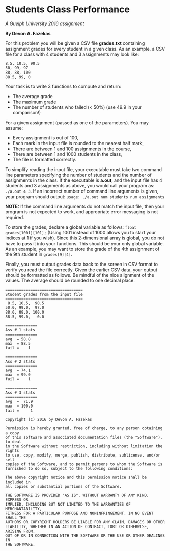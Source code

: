 # Students Class Performance

_A Guelph University 2016 assignment_

**By Devon A. Fazekas**

For this problem you will be given a CSV file **grades.txt** containing assignment grades for every student in a given class. As an example, a CSV file for a class with 4 students and 3 assignments may look like:

```
8.5, 10.5, 90.5
50, 99, 97
88, 88, 100
88.5, 99, 0
```

Your task is to write 3 functions to compute and return:
* The average grade
* The maximum grade
* The number of students who failed (< 50%) (use 49.9 in your comparison!)

For a given assignment (passed as one of the parameters). You may assume:
* Every assignment is out of 100,
* Each mark in the input file is rounded to the nearest half mark,
* There are between 1 and 100 assignments in the course,
* There are between 1 and 1000 students in the class,
* The file is formatted correctly.

To simplify reading the input file, your executable must take two command line parameters specifying the number of students and the number of assignments in the class. If the executable is **a.out**, and the input file has 4 students and 3 assignments as above, you would call your program as: `./a.out 4 3`. If an incorrect number of command line arguments is given, your program should output: `usage: ./a.out num students num assignments`

**NOTE:** If the command line arguments do not match the input file, then your program is not expected to work, and appropriate error messaging is not required.

To store the grades, declare a global variable as follows: `float grades[1001][101];` (Using 1001 instead of 1000 allows you to start your indices at 1 if you wish). Since this 2-dimensional array is global, you do not have to pass it into your functions. This should be your only global variable. As an example, you may want to store the grade of the 4th assignment of the 9th student in `grades[9][4]`.

Finally, you must output grades data back to the screen in CSV format to verify you read the file correctly. Given the earlier CSV data, your output should be formatted as follows. Be mindful of the nice alignment of the values. The average should be rounded to one decimal place.

```
==================================
Student grades from the input file
==================================
 8.5, 10.5,  90.5
50.0, 99.0,  97.0
88.0, 88.0, 100.0
88.5, 99.0,   0.0

==============
Ass # 1 stats
==============
avg  = 58.8
max  = 88.5
fail =    1

==============
Ass # 2 stats
==============
avg  = 74.1
max  = 99.0
fail =    1

==============
Ass # 3 stats
==============
avg  =  71.9
max  = 100.0
fail =     1
```

```
Copyright (C) 2016 by Devon A. Fazekas

Permission is hereby granted, free of charge, to any person obtaining a copy
of this software and associated documentation files (the "Software"), to deal
in the Software without restriction, including without limitation the rights
to use, copy, modify, merge, publish, distribute, sublicense, and/or sell
copies of the Software, and to permit persons to whom the Software is
furnished to do so, subject to the following conditions:

The above copyright notice and this permission notice shall be included in
all copies or substantial portions of the Software.

THE SOFTWARE IS PROVIDED "AS IS", WITHOUT WARRANTY OF ANY KIND, EXPRESS OR
IMPLIED, INCLUDING BUT NOT LIMITED TO THE WARRANTIES OF MERCHANTABILITY,
FITNESS FOR A PARTICULAR PURPOSE AND NONINFRINGEMENT. IN NO EVENT SHALL THE
AUTHORS OR COPYRIGHT HOLDERS BE LIABLE FOR ANY CLAIM, DAMAGES OR OTHER
LIABILITY, WHETHER IN AN ACTION OF CONTRACT, TORT OR OTHERWISE, ARISING FROM,
OUT OF OR IN CONNECTION WITH THE SOFTWARE OR THE USE OR OTHER DEALINGS IN
THE SOFTWARE.
```
